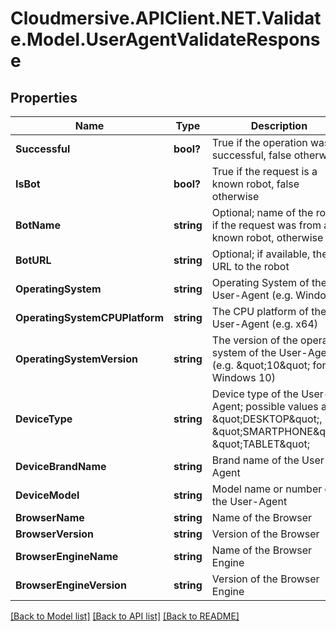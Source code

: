 # Cloudmersive.APIClient.NET.Validate.Model.UserAgentValidateResponse
## Properties

Name | Type | Description | Notes
------------ | ------------- | ------------- | -------------
**Successful** | **bool?** | True if the operation was successful, false otherwise | [optional] 
**IsBot** | **bool?** | True if the request is a known robot, false otherwise | [optional] 
**BotName** | **string** | Optional; name of the robot if the request was from a known robot, otherwise null | [optional] 
**BotURL** | **string** | Optional; if available, the URL to the robot | [optional] 
**OperatingSystem** | **string** | Operating System of the User-Agent (e.g. Windows) | [optional] 
**OperatingSystemCPUPlatform** | **string** | The CPU platform of the User-Agent (e.g. x64) | [optional] 
**OperatingSystemVersion** | **string** | The version of the operating system of the User-Agent (e.g. \&quot;10\&quot; for Windows 10) | [optional] 
**DeviceType** | **string** | Device type of the User-Agent; possible values are \&quot;DESKTOP\&quot;, \&quot;SMARTPHONE\&quot;, \&quot;TABLET\&quot; | [optional] 
**DeviceBrandName** | **string** | Brand name of the User-Agent | [optional] 
**DeviceModel** | **string** | Model name or number of the User-Agent | [optional] 
**BrowserName** | **string** | Name of the Browser | [optional] 
**BrowserVersion** | **string** | Version of the Browser | [optional] 
**BrowserEngineName** | **string** | Name of the Browser Engine | [optional] 
**BrowserEngineVersion** | **string** | Version of the Browser Engine | [optional] 

[[Back to Model list]](../README.md#documentation-for-models) [[Back to API list]](../README.md#documentation-for-api-endpoints) [[Back to README]](../README.md)

